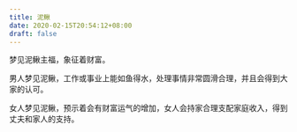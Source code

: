 ```yaml
---
title: 泥鳅
date: 2020-02-15T20:54:12+08:00
draft: false
---
```


梦见泥鳅主福，象征着财富。



男人梦见泥鳅，工作或事业上能如鱼得水，处理事情非常圆滑合理，并且会得到大家的认可。



女人梦见泥鳅，预示着会有财富运气的增加，女人会持家合理支配家庭收入，得到丈夫和家人的支持。

